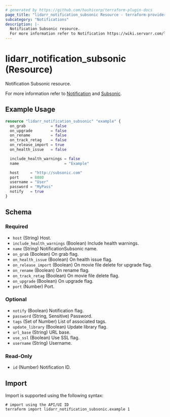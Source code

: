 ```yaml
---
# generated by https://github.com/hashicorp/terraform-plugin-docs
page_title: "lidarr_notification_subsonic Resource - terraform-provider-lidarr"
subcategory: "Notifications"
description: |-
  Notification Subsonic resource.
  For more information refer to Notification https://wiki.servarr.com/lidarr/settings#connect and Subsonic https://wiki.servarr.com/lidarr/supported#xbmc.
---
```


# lidarr_notification_subsonic (Resource)

<!-- subcategory:Notifications -->Notification Subsonic resource.
For more information refer to [Notification](https://wiki.servarr.com/lidarr/settings#connect) and [Subsonic](https://wiki.servarr.com/lidarr/supported#xbmc).

## Example Usage

```terraform
resource "lidarr_notification_subsonic" "example" {
  on_grab           = false
  on_upgrade        = false
  on_rename         = false
  on_track_retag    = false
  on_release_import = true
  on_health_issue   = false

  include_health_warnings = false
  name                    = "Example"

  host     = "http://subsonic.com"
  port     = 8080
  username = "User"
  password = "MyPass"
  notify   = true
}
```

<!-- schema generated by tfplugindocs -->
## Schema

### Required

- `host` (String) Host.
- `include_health_warnings` (Boolean) Include health warnings.
- `name` (String) NotificationSubsonic name.
- `on_grab` (Boolean) On grab flag.
- `on_health_issue` (Boolean) On health issue flag.
- `on_release_import` (Boolean) On movie file delete for upgrade flag.
- `on_rename` (Boolean) On rename flag.
- `on_track_retag` (Boolean) On movie file delete flag.
- `on_upgrade` (Boolean) On upgrade flag.
- `port` (Number) Port.

### Optional

- `notify` (Boolean) Notification flag.
- `password` (String, Sensitive) Password.
- `tags` (Set of Number) List of associated tags.
- `update_library` (Boolean) Update library flag.
- `url_base` (String) URL base.
- `use_ssl` (Boolean) Use SSL flag.
- `username` (String) Username.

### Read-Only

- `id` (Number) Notification ID.

## Import

Import is supported using the following syntax:

```shell
# import using the API/UI ID
terraform import lidarr_notification_subsonic.example 1
```
